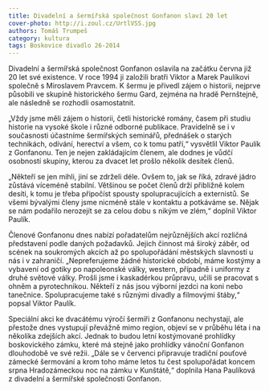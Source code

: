 ```yaml
---
title: Divadelní a šermířská společnost Gonfanon slaví 20 let
cover-photo: http://i.zoul.cz/UrtlVSS.jpg
authors: Tomáš Trumpeš
category: kultura
tags: Boskovice divadlo 26-2014 
---
```


Divadelní a šermířská společnost Gonfanon oslavila na začátku června již 20 let své existence. V roce 1994 ji založili bratři Viktor a Marek Paulíkovi společně s Miroslavem Pravcem. K šermu je přivedl zájem o historii, nejprve působili ve skupině historického šermu Gard, zejména na hradě Pernštejně, ale následně se rozhodli osamostatnit.

„Vždy jsme měli zájem o historii, četli historické romány, časem při studiu historie na vysoké škole i různé odborné publikace. Pravidelně se i v současnosti účastníme šermířských seminářů, přednášek o starých technikách, odívání, herectví a všem, co k tomu patří,“ vysvětlil Viktor Paulík z Gonfanonu. Ten je nejen zakládajícím členem, ale dodnes je vůdčí osobností skupiny, kterou za dvacet let prošlo několik desítek členů.

„Někteří se jen mihli, jiní se zdrželi déle. Ovšem to, jak se říká, zdravé jádro zůstává víceméně stabilní. Většinou se počet členů drží přibližně kolem desíti, k tomu je třeba připočíst spousty spolupracujících a externistů. Se všemi bývalými členy jsme nicméně stále v kontaktu a potkáváme se. Nějak se nám podařilo nerozejít se za celou dobu s nikým ve zlém,“ doplnil Viktor Paulík.

Členové Gonfanonu dnes nabízí pořadatelům nejrůznějších akcí rozličná představení podle daných požadavků. Jejich činnost má široký záběr, od scének na soukromých akcích až po spolupořádání městských slavností u nás i v zahraničí. „Nepreferujeme žádné historické období, máme kostýmy a vybavení od gotiky po napoleonské války, western, případně i uniformy z druhé světové války. Prošli jsme i kaskadérkou průpravu, učili se pracovat s ohněm a pyrotechnikou. Někteří z nás jsou výborní jezdci na koni nebo tanečnice. Spolupracujeme také s různými divadly a filmovými štáby,“ popsal Viktor Paulík.

Speciální akci ke dvacátému výročí šermíři z Gonfanonu nechystají, ale přestože dnes vystupují převážně mimo region, objeví se v průběhu léta i na několika zdejších akcí. Jednak to budou letní kostýmované prohlídky boskovického zámku, které má stejně jako prohlídky vánoční Gonfanon dlouhodobě ve své režii. „Dále se v červenci připravuje tradiční pouťové zámecké šermování a krom toho máme letos tu čest spolupořádat koncem srpna Hradozámeckou noc na zámku v Kunštátě,“ doplnila Hana Paulíková z divadelní a šermířské společnosti Gonfanon.